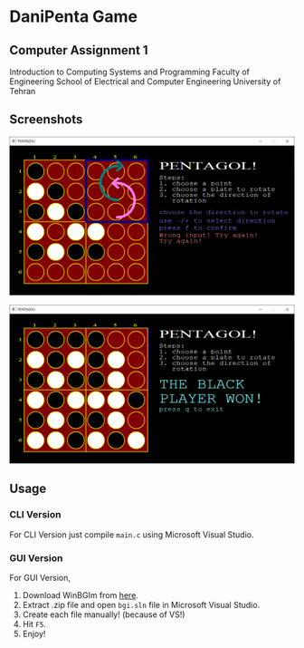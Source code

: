 # DaniPenta Game

## Computer Assignment 1
Introduction to Computing Systems and Programming
Faculty of Engineering
School of Electrical and Computer Engineering
University of Tehran


## Screenshots

![screenshot1](screenshot1.png)

![screenshot2](screenshot2.png)

## Usage

### CLI Version
For CLI Version just compile `main.c` using Microsoft Visual Studio.

### GUI Version
For GUI Version, 
1. Download WinBGIm from [here](https://www.cs.colorado.edu/~main/bgi/visual/).
2. Extract .zip file and open `bgi.sln` file in Microsoft Visual Studio. 
3. Create each file manually! (because of VS!) 
4. Hit `F5`.
5. Enjoy!
